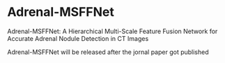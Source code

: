 # Adrenal-MSFFNet
Adrenal-MSFFNet: A Hierarchical Multi-Scale Feature Fusion Network for Accurate Adrenal Nodule Detection in CT Images


Adrenal-MSFFNet will be released after the jornal paper got published
